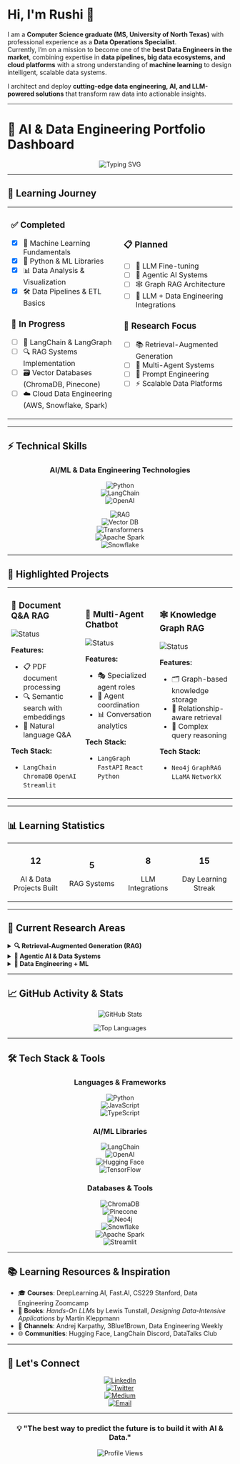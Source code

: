 # Hi, I'm Rushi 👋  

I am a **Computer Science graduate (MS, University of North Texas)** with professional experience as a **Data Operations Specialist**.  
Currently, I’m on a mission to become one of the **best Data Engineers in the market**, combining expertise in **data pipelines, big data ecosystems, and cloud platforms** with a strong understanding of **machine learning** to design intelligent, scalable data systems.  

I architect and deploy **cutting-edge data engineering, AI, and LLM-powered solutions** that transform raw data into actionable insights.  

---

# 🤖 AI & Data Engineering Portfolio Dashboard  

<div align="center">

![Typing SVG](https://readme-typing-svg.herokuapp.com?font=Fira+Code&size=24&duration=3000&pause=1000&color=64FFDA&center=true&vCenter=true&width=600&lines=Exploring+the+Future+of+AI;Building+LLM+%26+Data+Engineering+Solutions;RAG+Systems+%26+Agentic+AI)

</div>

---

## 🧠 **Learning Journey**  

<table>
<tr>
<td width="50%">

### ✅ **Completed**
- [x] 🎯 Machine Learning Fundamentals  
- [x] 🐍 Python & ML Libraries  
- [x] 📊 Data Analysis & Visualization  
- [x] 🛠️ Data Pipelines & ETL Basics  

### 🔄 **In Progress**
- [ ] 🦜 LangChain & LangGraph  
- [ ] 🔍 RAG Systems Implementation  
- [ ] 🗃️ Vector Databases (ChromaDB, Pinecone)  
- [ ] ☁️ Cloud Data Engineering (AWS, Snowflake, Spark)  

</td>
<td width="50%">

### 📋 **Planned**
- [ ] 🤖 LLM Fine-tuning  
- [ ] 🧭 Agentic AI Systems  
- [ ] 🕸️ Graph RAG Architecture  
- [ ] 🔬 LLM + Data Engineering Integrations  

### 🎯 **Research Focus**
- [ ] 📚 Retrieval-Augmented Generation  
- [ ] 🤝 Multi-Agent Systems  
- [ ] 🧠 Prompt Engineering  
- [ ] ⚡ Scalable Data Platforms  

</td>
</tr>
</table>  

---

## ⚡ **Technical Skills**  

<div align="center">

### **AI/ML & Data Engineering Technologies**  
![Python](https://img.shields.io/badge/Python-85%25-3776AB?style=for-the-badge&logo=python&logoColor=white)  
![LangChain](https://img.shields.io/badge/LangChain-60%25-1C3C3C?style=for-the-badge&logo=chainlink&logoColor=white)  
![OpenAI](https://img.shields.io/badge/OpenAI-70%25-412991?style=for-the-badge&logo=openai&logoColor=white)  

![RAG](https://img.shields.io/badge/RAG%20Systems-45%25-FF6B35?style=for-the-badge&logo=elasticsearch&logoColor=white)  
![Vector DB](https://img.shields.io/badge/Vector%20DB-40%25-4B8BBE?style=for-the-badge&logo=postgresql&logoColor=white)  
![Transformers](https://img.shields.io/badge/Transformers-50%25-FF9A00?style=for-the-badge&logo=huggingface&logoColor=white)  
![Apache Spark](https://img.shields.io/badge/Spark-55%25-E25A1C?style=for-the-badge&logo=apachespark&logoColor=white)  
![Snowflake](https://img.shields.io/badge/Snowflake-45%25-29B5E8?style=for-the-badge&logo=snowflake&logoColor=white)  

</div>  

---

## 🚀 **Highlighted Projects**  

<table>
<tr>
<td width="33%">

### 📄 **Document Q&A RAG**  
![Status](https://img.shields.io/badge/Status-Active-brightgreen?style=flat-square)  

**Features:**  
- 📋 PDF document processing  
- 🔍 Semantic search with embeddings  
- 💬 Natural language Q&A  

**Tech Stack:**  
- `LangChain` `ChromaDB` `OpenAI` `Streamlit`  

</td>
<td width="33%">

### 🤖 **Multi-Agent Chatbot**  
![Status](https://img.shields.io/badge/Status-In%20Progress-yellow?style=flat-square)  

**Features:**  
- 🎭 Specialized agent roles  
- 🔄 Agent coordination  
- 📊 Conversation analytics  

**Tech Stack:**  
- `LangGraph` `FastAPI` `React` `Python`  

</td>
<td width="34%">

### 🕸️ **Knowledge Graph RAG**  
![Status](https://img.shields.io/badge/Status-Planning-orange?style=flat-square)  

**Features:**  
- 🗂️ Graph-based knowledge storage  
- 🔗 Relationship-aware retrieval  
- 🧠 Complex query reasoning  

**Tech Stack:**  
- `Neo4j` `GraphRAG` `LLaMA` `NetworkX`  

</td>
</tr>
</table>  

---

## 📊 **Learning Statistics**  

<div align="center">

<table>
<tr>
<td align="center" width="25%">
<h3>12</h3>
<p>AI & Data Projects Built</p>
</td>
<td align="center" width="25%">
<h3>5</h3>
<p>RAG Systems</p>
</td>
<td align="center" width="25%">
<h3>8</h3>
<p>LLM Integrations</p>
</td>
<td align="center" width="25%">
<h3>15</h3>
<p>Day Learning Streak</p>
</td>
</tr>
</table>

</div>  

---

## 🔬 **Current Research Areas**  

<details>
<summary><b>🔍 Retrieval-Augmented Generation (RAG)</b></summary>

- Advanced RAG architectures and optimization  
- Hybrid search strategies (semantic + keyword)  
- RAG evaluation metrics and benchmarking  
- Multi-modal RAG systems  

</details>

<details>
<summary><b>🤖 Agentic AI & Data Systems</b></summary>

- Autonomous agent planning and reasoning  
- Multi-agent collaboration frameworks  
- Tool-using agents and function calling  
- Agent memory and persistence  

</details>

<details>
<summary><b>🧠 Data Engineering + ML</b></summary>

- Data pipeline orchestration (Airflow, Spark)  
- Real-time & batch data processing  
- ML model deployment in production pipelines  
- Scalable storage with vector & relational DBs  

</details>  

---

## 📈 **GitHub Activity & Stats**  

<div align="center">

![GitHub Stats](https://github-readme-stats.vercel.app/api?username=YOUR_USERNAME&show_icons=true&theme=tokyonight&hide_border=true&bg_color=0D1117&title_color=64FFDA&icon_color=64FFDA&text_color=FFFFFF)  

![Top Languages](https://github-readme-stats.vercel.app/api/top-langs/?username=YOUR_USERNAME&layout=compact&theme=tokyonight&hide_border=true&bg_color=0D1117&title_color=64FFDA&text_color=FFFFFF)  

</div>  

---

## 🛠️ **Tech Stack & Tools**  

<div align="center">

### **Languages & Frameworks**  
![Python](https://img.shields.io/badge/Python-3776AB?style=for-the-badge&logo=python&logoColor=white)  
![JavaScript](https://img.shields.io/badge/JavaScript-F7DF1E?style=for-the-badge&logo=javascript&logoColor=black)  
![TypeScript](https://img.shields.io/badge/TypeScript-007ACC?style=for-the-badge&logo=typescript&logoColor=white)  

### **AI/ML Libraries**  
![LangChain](https://img.shields.io/badge/🦜_LangChain-1C3C3C?style=for-the-badge)  
![OpenAI](https://img.shields.io/badge/OpenAI-412991?style=for-the-badge&logo=openai&logoColor=white)  
![Hugging Face](https://img.shields.io/badge/🤗_Hugging_Face-FFD21E?style=for-the-badge)  
![TensorFlow](https://img.shields.io/badge/TensorFlow-FF6F00?style=for-the-badge&logo=tensorflow&logoColor=white)  

### **Databases & Tools**  
![ChromaDB](https://img.shields.io/badge/ChromaDB-FF6B6B?style=for-the-badge)  
![Pinecone](https://img.shields.io/badge/Pinecone-000000?style=for-the-badge)  
![Neo4j](https://img.shields.io/badge/Neo4j-008CC1?style=for-the-badge&logo=neo4j&logoColor=white)  
![Snowflake](https://img.shields.io/badge/Snowflake-29B5E8?style=for-the-badge&logo=snowflake&logoColor=white)  
![Apache Spark](https://img.shields.io/badge/Spark-E25A1C?style=for-the-badge&logo=apachespark&logoColor=white)  
![Streamlit](https://img.shields.io/badge/Streamlit-FF4B4B?style=for-the-badge&logo=streamlit&logoColor=white)  

</div>  

---

## 📚 **Learning Resources & Inspiration**  

- 🎓 **Courses**: DeepLearning.AI, Fast.AI, CS229 Stanford, Data Engineering Zoomcamp  
- 📖 **Books**: *Hands-On LLMs* by Lewis Tunstall, *Designing Data-Intensive Applications* by Martin Kleppmann  
- 🎥 **Channels**: Andrej Karpathy, 3Blue1Brown, Data Engineering Weekly  
- 🌐 **Communities**: Hugging Face, LangChain Discord, DataTalks Club  

---

## 🤝 **Let's Connect**  

<div align="center">

[![LinkedIn](https://img.shields.io/badge/LinkedIn-0077B5?style=for-the-badge&logo=linkedin&logoColor=white)](https://linkedin.com/in/your-profile)  
[![Twitter](https://img.shields.io/badge/Twitter-1DA1F2?style=for-the-badge&logo=twitter&logoColor=white)](https://twitter.com/your-handle)  
[![Medium](https://img.shields.io/badge/Medium-12100E?style=for-the-badge&logo=medium&logoColor=white)](https://medium.com/@your-handle)  
[![Email](https://img.shields.io/badge/Email-D14836?style=for-the-badge&logo=gmail&logoColor=white)](mailto:your.email@example.com)  

</div>  

---

<div align="center">

### 💡 **"The best way to predict the future is to build it with AI & Data."**  

![Profile Views](https://komarev.com/ghpvc/?username=YOUR_USERNAME&color=64FFDA&style=flat-square&label=Profile+Views)  

</div>  
